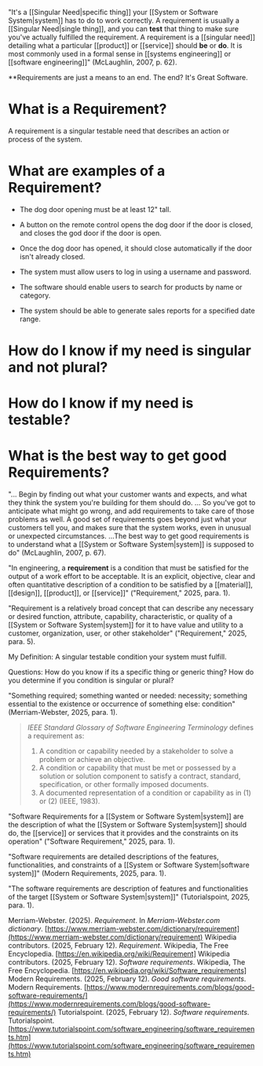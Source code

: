 "It's a [[Singular Need|specific thing]] your [[System or Software System|system]] has to do to work correctly. A requirement is usually a [[Singular Need|single thing]], and you can **test** that thing to make sure you've actually fulfilled the requirement. A requirement is a [[singular need]] detailing what a particular [[product]] or [[service]] should **be** or **do**. It is most commonly used in a formal sense in [[systems engineering]] or [[software engineering]]" (McLaughlin, 2007, p. 62).


**Requirements are just a means to an end. The end? It's Great Software.

# What is a Requirement?
A requirement is a singular testable need that describes an action or process of the system.

# What are examples of a Requirement?
- The dog door opening must be at least 12" tall.
- A button on the remote control opens the dog door if the door is closed, and closes the god door if the door is open.
- Once the dog door has opened, it should close automatically if the door isn't already closed.

- The system must allow users to log in using a username and password.
- The software should enable users to search for products by name or category.
- The system should be able to generate sales reports for a specified date range.

# How do I know if my need is singular and not plural?

# How do I know if my need is testable?

# What is the best way to get good Requirements?
"... Begin by finding out what your customer wants and expects, and what they think the system you're building for them should do. ... So you've got to anticipate what might go wrong, and add requirements to take care of those problems as well. A good set of requirements goes beyond just what your customers tell you, and makes sure that the system works, even in unusual or unexpected circumstances. ...The best way to get good requirements is to understand what a [[System or Software System|system]] is supposed to do" (McLaughlin, 2007, p. 67).























"In engineering, a **requirement** is a condition that must be satisfied for the output of a work effort to be acceptable. It is an explicit, objective, clear and often quantitative description of a condition to be satisfied by a [[material]], [[design]], [[product]], or [[service]]" ("Requirement," 2025, para. 1).

"Requirement is a relatively broad concept that can describe any necessary or desired function, attribute, capability, characteristic, or quality of a [[System or Software System|system]] for it to have value and utility to a customer, organization, user, or other stakeholder" ("Requirement," 2025, para. 5).



My Definition:
A singular testable condition your system must fulfill.

Questions:
How do you know if its a specific thing or generic thing?
How do you determine if you condition is singular or plural?



                         








"Something required; something wanted or needed: necessity; something essential to the existence or occurrence of something else: condition" (Merriam-Webster, 2025, para. 1).

>_IEEE Standard Glossary of Software Engineering Terminology_ defines a requirement as:
>1. A condition or capability needed by a stakeholder to solve a problem or achieve an objective.
>2. A condition or capability that must be met or possessed by a solution or solution component to satisfy a contract, standard, specification, or other formally imposed documents.
>3. A documented representation of a condition or capability as in (1) or (2) 
(IEEE, 1983).

"Software Requirements for a [[System or Software System|system]] are the description of what the [[System or Software System|system]]  should do, the [[service]] or services that it provides and the constraints on its operation" ("Software Requirement," 2025, para. 1).

"Software requirements are detailed descriptions of the features, functionalities, and constraints of a [[System or Software System|software system]]" (Modern Requirements, 2025, para. 1).

"The software requirements are description of features and functionalities of the target [[System or Software System|system]]" (Tutorialspoint, 2025, para. 1).




Merriam-Webster. (2025). _Requirement_. In _Merriam-Webster.com dictionary_. [https://www.merriam-webster.com/dictionary/requirement](https://www.merriam-webster.com/dictionary/requirement)
Wikipedia contributors. (2025, February 12). _Requirement_. Wikipedia, The Free Encyclopedia. [https://en.wikipedia.org/wiki/Requirement]
Wikipedia contributors. (2025, February 12). _Software requirements_. Wikipedia, The Free Encyclopedia. [https://en.wikipedia.org/wiki/Software_requirements]
Modern Requirements. (2025, February 12). _Good software requirements_. Modern Requirements. [https://www.modernrequirements.com/blogs/good-software-requirements/](https://www.modernrequirements.com/blogs/good-software-requirements/)
Tutorialspoint. (2025, February 12). _Software requirements_. Tutorialspoint. [https://www.tutorialspoint.com/software_engineering/software_requirements.htm](https://www.tutorialspoint.com/software_engineering/software_requirements.htm)

